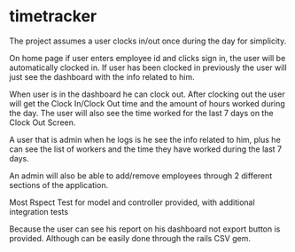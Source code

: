 timetracker
===========

The project assumes a user clocks in/out once during the day for simplicity.

On home page if user enters employee id and clicks sign in, the user will be automatically clocked in. If user has been clocked in previously the user will just see the dashboard with the info related to him.

When user is in the dashboard he can clock out. After clocking out the user will get the Clock In/Clock Out time and the amount of hours worked during the day. The user will also see the time worked for the last 7 days on the Clock Out Screen.

A user that is admin when he logs is he see the info related to him, plus he can see the list of workers and the time they have worked during the last 7 days.

An admin will also be able to add/remove employees through 2 different sections of the application.

Most Rspect Test for model and controller provided, with additional integration tests

Because the user can see his report on his dashboard not export button is provided. Although can be easily done through the rails CSV gem.
